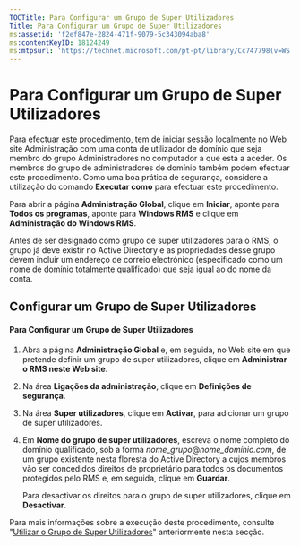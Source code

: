```yaml
---
TOCTitle: Para Configurar um Grupo de Super Utilizadores
Title: Para Configurar um Grupo de Super Utilizadores
ms:assetid: 'f2ef847e-2824-471f-9079-5c343094aba8'
ms:contentKeyID: 18124249
ms:mtpsurl: 'https://technet.microsoft.com/pt-pt/library/Cc747798(v=WS.10)'
---
```


Para Configurar um Grupo de Super Utilizadores
==============================================

Para efectuar este procedimento, tem de iniciar sessão localmente no Web site Administração com uma conta de utilizador de domínio que seja membro do grupo Administradores no computador a que está a aceder. Os membros do grupo de administradores de domínio também podem efectuar este procedimento. Como uma boa prática de segurança, considere a utilização do comando **Executar como** para efectuar este procedimento.

Para abrir a página **Administração Global**, clique em **Iniciar**, aponte para **Todos os programas**, aponte para **Windows RMS** e clique em **Administração do Windows RMS**.

Antes de ser designado como grupo de super utilizadores para o RMS, o grupo já deve existir no Active Directory e as propriedades desse grupo devem incluir um endereço de correio electrónico (especificado como um nome de domínio totalmente qualificado) que seja igual ao do nome da conta.

Configurar um Grupo de Super Utilizadores
-----------------------------------------

#### Para Configurar um Grupo de Super Utilizadores

1.  Abra a página **Administração Global** e, em seguida, no Web site em que pretende definir um grupo de super utilizadores, clique em **Administrar o RMS neste Web site**.

2.  Na área **Ligações da administração**, clique em **Definições de segurança**.

3.  Na área **Super utilizadores**, clique em **Activar**, para adicionar um grupo de super utilizadores.

4.  Em **Nome do grupo de super utilizadores**, escreva o nome completo do domínio qualificado, sob a forma *nome\_grupo*@*nome\_domínio.com*, de um grupo existente nesta floresta do Active Directory a cujos membros vão ser concedidos direitos de proprietário para todos os documentos protegidos pelo RMS e, em seguida, clique em **Guardar**.

    Para desactivar os direitos para o grupo de super utilizadores, clique em **Desactivar**.

Para mais informações sobre a execução deste procedimento, consulte "[Utilizar o Grupo de Super Utilizadores](https://technet.microsoft.com/0febcb3e-7124-4e51-971a-1013b928d33b)" anteriormente nesta secção.
